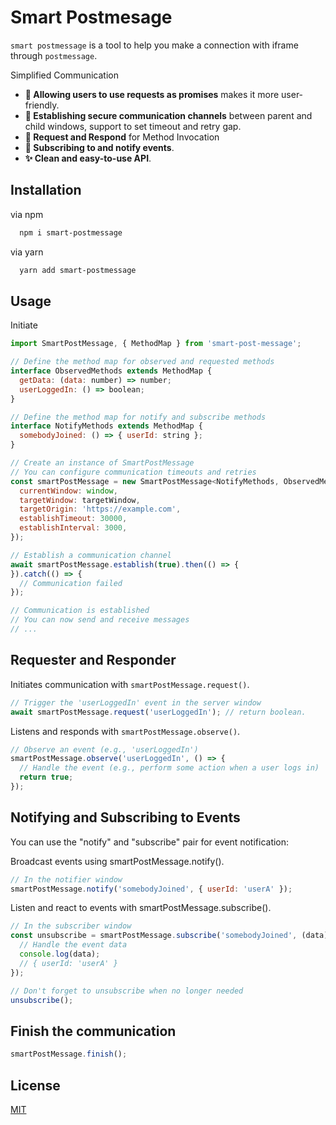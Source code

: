 # Smart Postmesage
`smart postmessage` is a tool to help you make a connection with iframe through `postmessage`.

Simplified Communication
  
- **🍜 Allowing users to use requests as promises** makes it more user-friendly.
- **📡 Establishing secure communication channels** between parent and child windows, support to set timeout and retry gap.
- **📮 Request and Respond** for Method Invocation
- **📢 Subscribing to and notify events**.
- **✨ Clean and easy-to-use API**.

## Installation
via npm
```bash
  npm i smart-postmessage
```

via yarn
```bash
  yarn add smart-postmessage
```

## Usage

Initiate
```js
import SmartPostMessage, { MethodMap } from 'smart-post-message';

// Define the method map for observed and requested methods
interface ObservedMethods extends MethodMap {
  getData: (data: number) => number;
  userLoggedIn: () => boolean;
}

// Define the method map for notify and subscribe methods
interface NotifyMethods extends MethodMap {
  somebodyJoined: () => { userId: string };
}

// Create an instance of SmartPostMessage
// You can configure communication timeouts and retries
const smartPostMessage = new SmartPostMessage<NotifyMethods, ObservedMethods>({
  currentWindow: window,
  targetWindow: targetWindow,
  targetOrigin: 'https://example.com',
  establishTimeout: 30000,
  establishInterval: 3000,
});

// Establish a communication channel
await smartPostMessage.establish(true).then(() => {
}).catch(() => {
  // Communication failed
});

// Communication is established
// You can now send and receive messages
// ...
```


## Requester and Responder

Initiates communication with `smartPostMessage.request()`.
```js
// Trigger the 'userLoggedIn' event in the server window
await smartPostMessage.request('userLoggedIn'); // return boolean.

```
  
Listens and responds with `smartPostMessage.observe()`.
```js
// Observe an event (e.g., 'userLoggedIn')
smartPostMessage.observe('userLoggedIn', () => {
  // Handle the event (e.g., perform some action when a user logs in)
  return true;
});

```

## Notifying and Subscribing to Events

You can use the "notify" and "subscribe" pair for event notification:


Broadcast events using smartPostMessage.notify().
```js
// In the notifier window
smartPostMessage.notify('somebodyJoined', { userId: 'userA' });
```

Listen and react to events with smartPostMessage.subscribe().
```js
// In the subscriber window
const unsubscribe = smartPostMessage.subscribe('somebodyJoined', (data) => {
  // Handle the event data
  console.log(data);
  // { userId: 'userA' }
});

// Don't forget to unsubscribe when no longer needed
unsubscribe();
```

## Finish the communication
```js
smartPostMessage.finish();
```

## License
[MIT](https://choosealicense.com/licenses/mit/)
